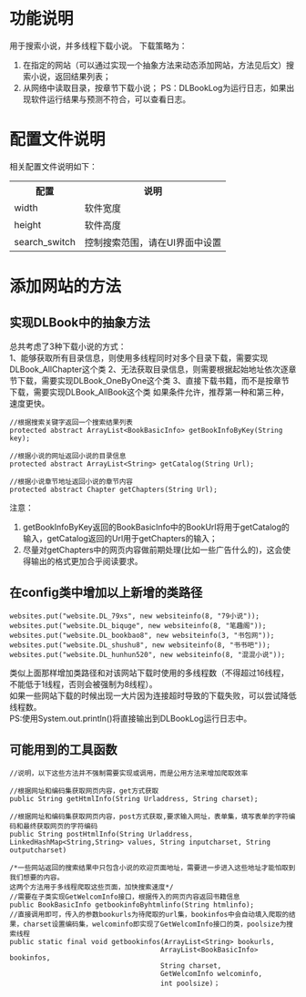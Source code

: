 # 功能说明
用于搜索小说，并多线程下载小说。 
下载策略为：  
1. 在指定的网站（可以通过实现一个抽象方法来动态添加网站，方法见后文）搜索小说，返回结果列表；
2. 从网络中读取目录，按章节下载小说； 
PS：DLBookLog为运行日志，如果出现软件运行结果与预测不符合，可以查看日志。

# 配置文件说明
相关配置文件说明如下：
<table>
	<th>配置</th>
	<th>说明</th>
	<tr>
		<td>width</td>
		<td>软件宽度</td>
	</tr>
	<tr>
		<td>height</td>
		<td>软件高度</td>
	</tr>
	<tr>
		<td>search_switch</td>
		<td>控制搜索范围，请在UI界面中设置</td>
	</tr>
</table>


# 添加网站的方法
## 实现DLBook中的抽象方法
总共考虑了3种下载小说的方式：  
1、能够获取所有目录信息，则使用多线程同时对多个目录下载，需要实现DLBook_AllChapter这个类
2、无法获取目录信息，则需要根据起始地址依次逐章节下载，需要实现DLBook_OneByOne这个类
3、直接下载书籍，而不是按章节下载，需要实现DLBook_AllBook这个类
如果条件允许，推荐第一种和第三种，速度更快。

```
//根据搜索关键字返回一个搜索结果列表
protected abstract ArrayList<BookBasicInfo> getBookInfoByKey(String key);

//根据小说的网址返回小说的目录信息
protected abstract ArrayList<String> getCatalog(String Url);

//根据小说章节地址返回小说的章节内容
protected abstract Chapter getChapters(String Url);
```
注意：  
1. getBookInfoByKey返回的BookBasicInfo中的BookUrl将用于getCatalog的输入，getCatalog返回的Url用于getChapters的输入；
2. 尽量对getChapters中的网页内容做前期处理(比如一些广告什么的)，这会使得输出的格式更加合乎阅读要求。

## 在config类中增加以上新增的类路径  
```
websites.put("website.DL_79xs", new websiteinfo(8, "79小说"));
websites.put("website.DL_biquge", new websiteinfo(8, "笔趣阁"));
websites.put("website.DL_bookbao8", new websiteinfo(3, "书包网"));
websites.put("website.DL_shushu8", new websiteinfo(8, "书书吧"));
websites.put("website.DL_hunhun520", new websiteinfo(8, "混混小说"));
```
类似上面那样增加类路径和对该网站下载时使用的多线程数（不得超过16线程，不能低于1线程，否则会被强制为8线程）。  
如果一些网站下载的时候出现一大片因为连接超时导致的下载失败，可以尝试降低线程数。  
PS:使用System.out.println()将直接输出到DLBookLog运行日志中。 

## 可能用到的工具函数
```
//说明，以下这些方法并不强制需要实现或调用，而是公用方法来增加爬取效率

//根据网址和编码集获取网页内容，get方式获取
public String getHtmlInfo(String Urladdress, String charset);

//根据网址和编码集获取网页内容，post方式获取,要求输入网址，表单集，填写表单的字符编码和最终获取网页的字符编码
public String postHtmlInfo(String Urladdress, LinkedHashMap<String,String> values, String inputcharset, String outputcharset)

/*一些网站返回的搜索结果中只包含小说的欢迎页面地址，需要进一步进入这些地址才能怕取到我们想要的内容。
这两个方法用于多线程爬取这些页面，加快搜索速度*/
//需要在子类实现GetWelcomInfo接口，根据传入的网页内容返回书籍信息
public BookBasicInfo getbookinfoByhtmlinfo(String htmlinfo);
//直接调用即可，传入的参数bookurls为待爬取的url集，bookinfos中会自动填入爬取的结果，charset设置编码集，welcominfo即实现了GetWelcomInfo接口的类，poolsize为搜索线程
public static final void getbookinfos(ArrayList<String> bookurls, 
								 	 ArrayList<BookBasicInfo> bookinfos,
								 	 String charset, 
								 	 GetWelcomInfo welcominfo,
								 	 int poolsize)；
```
